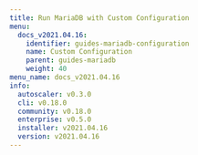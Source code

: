 ```yaml
---
title: Run MariaDB with Custom Configuration
menu:
  docs_v2021.04.16:
    identifier: guides-mariadb-configuration
    name: Custom Configuration
    parent: guides-mariadb
    weight: 40
menu_name: docs_v2021.04.16
info:
  autoscaler: v0.3.0
  cli: v0.18.0
  community: v0.18.0
  enterprise: v0.5.0
  installer: v2021.04.16
  version: v2021.04.16
---
```


